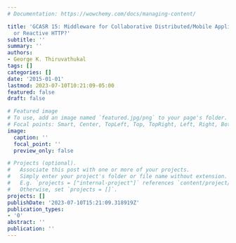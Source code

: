 ```yaml
---
# Documentation: https://wowchemy.com/docs/managing-content/

title: 'GCASR 15: Middleware for Collaborative Distributed/Mobile Applications: XMPP
  or Reactive HTTP?'
subtitle: ''
summary: ''
authors:
- George K. Thiruvathukal
tags: []
categories: []
date: '2015-01-01'
lastmod: 2023-07-10T10:21:09-05:00
featured: false
draft: false

# Featured image
# To use, add an image named `featured.jpg/png` to your page's folder.
# Focal points: Smart, Center, TopLeft, Top, TopRight, Left, Right, BottomLeft, Bottom, BottomRight.
image:
  caption: ''
  focal_point: ''
  preview_only: false

# Projects (optional).
#   Associate this post with one or more of your projects.
#   Simply enter your project's folder or file name without extension.
#   E.g. `projects = ["internal-project"]` references `content/project/deep-learning/index.md`.
#   Otherwise, set `projects = []`.
projects: []
publishDate: '2023-07-10T15:21:09.318919Z'
publication_types:
- '0'
abstract: ''
publication: ''
---
```

